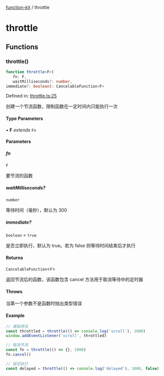 [function-kit](index.md) / throttle

# throttle

## Functions

### throttle()

```ts
function throttle<F>(
   fn: F, 
   waitMilliseconds?: number, 
immediate?: boolean): CancelableFunction<F>
```

Defined in: [throttle.ts:25](https://github.com/Xaviw/function-kit/blob/98b9f91b74d378f39744fe7ad3262547892c04f0/src/throttle.ts#L25)

创建一个节流函数，限制函数在一定时间内只能执行一次

#### Type Parameters

• **F** *extends* `Fn`

#### Parameters

##### fn

`F`

要节流的函数

##### waitMilliseconds?

`number`

等待时间（毫秒），默认为 300

##### immediate?

`boolean` = `true`

是否立即执行，默认为 true。若为 false 则等待时间结束后才执行

#### Returns

`CancelableFunction`\<`F`\>

返回节流后的函数，该函数包含 cancel 方法用于取消等待中的定时器

#### Throws

当第一个参数不是函数时抛出类型错误

#### Example

```ts
// 基础用法
const throttled = throttle(() => console.log('scroll'), 1000)
window.addEventListener('scroll', throttled)

// 取消节流
const fn = throttle(() => {}, 1000)
fn.cancel()

// 延迟执行
const delayed = throttle(() => console.log('delayed'), 1000, false)
```
